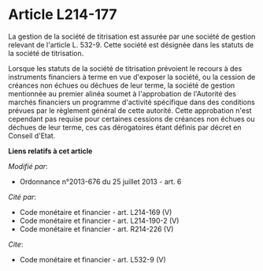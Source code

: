 # Article L214-177

La gestion de la société de titrisation est assurée par une société de gestion relevant de l'article L. 532-9. Cette société
est désignée dans les statuts de la société de titrisation.

Lorsque les statuts de la société de titrisation prévoient le recours à des instruments financiers à terme en vue d'exposer
la société, ou la cession de créances non échues ou déchues de leur terme, la société de gestion mentionnée au premier alinéa
soumet à l'approbation de l'Autorité des marchés financiers un programme d'activité spécifique dans des conditions prévues
par le règlement général de cette autorité. Cette approbation n'est cependant pas requise pour certaines cessions de créances
non échues ou déchues de leur terme, ces cas dérogatoires étant définis par décret en Conseil d'Etat.

**Liens relatifs à cet article**

_Modifié par_:

  - Ordonnance n°2013-676 du 25 juillet 2013 - art. 6

_Cité par_:

  - Code monétaire et financier - art. L214-169 (V)
  - Code monétaire et financier - art. L214-190-2 (V)
  - Code monétaire et financier - art. R214-226 (V)

_Cite_:

  - Code monétaire et financier - art. L532-9 (V)
